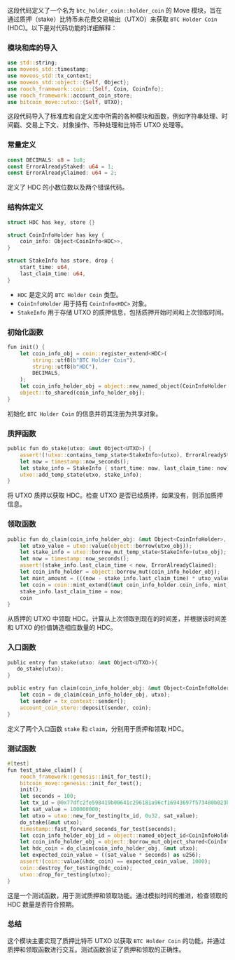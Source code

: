 这段代码定义了一个名为 `btc_holder_coin::holder_coin` 的 Move 模块，旨在通过质押（stake）比特币未花费交易输出（UTXO）来获取 `BTC Holder Coin` (HDC)。以下是对代码功能的详细解释：

### 模块和库的导入
```rust
use std::string;
use moveos_std::timestamp;
use moveos_std::tx_context;
use moveos_std::object::{Self, Object};
use rooch_framework::coin::{Self, Coin, CoinInfo};
use rooch_framework::account_coin_store;
use bitcoin_move::utxo::{Self, UTXO};
```
这段代码导入了标准库和自定义库中所需的各种模块和函数，例如字符串处理、时间戳、交易上下文、对象操作、币种处理和比特币 UTXO 处理等。

### 常量定义
```rust
const DECIMALS: u8 = 1u8;
const ErrorAlreadyStaked: u64 = 1;
const ErrorAlreadyClaimed: u64 = 2;
```
定义了 HDC 的小数位数以及两个错误代码。

### 结构体定义
```rust
struct HDC has key, store {}

struct CoinInfoHolder has key {
    coin_info: Object<CoinInfo<HDC>>,
}

struct StakeInfo has store, drop {
    start_time: u64,
    last_claim_time: u64,
}
```
- `HDC` 是定义的 `BTC Holder Coin` 类型。
- `CoinInfoHolder` 用于持有 `CoinInfo<HDC>` 对象。
- `StakeInfo` 用于存储 UTXO 的质押信息，包括质押开始时间和上次领取时间。

### 初始化函数
```rust
fun init() {
    let coin_info_obj = coin::register_extend<HDC>(
        string::utf8(b"BTC Holder Coin"),
        string::utf8(b"HDC"),
        DECIMALS,
    );
    let coin_info_holder_obj = object::new_named_object(CoinInfoHolder { coin_info: coin_info_obj });
    object::to_shared(coin_info_holder_obj);
}
```
初始化 `BTC Holder Coin` 的信息并将其注册为共享对象。

### 质押函数
```rust
public fun do_stake(utxo: &mut Object<UTXO>) {
    assert!(!utxo::contains_temp_state<StakeInfo>(utxo), ErrorAlreadyStaked);
    let now = timestamp::now_seconds();
    let stake_info = StakeInfo { start_time: now, last_claim_time: now};
    utxo::add_temp_state(utxo, stake_info);
}
```
将 UTXO 质押以获取 HDC。检查 UTXO 是否已经质押，如果没有，则添加质押信息。

### 领取函数
```rust
public fun do_claim(coin_info_holder_obj: &mut Object<CoinInfoHolder>, utxo_obj: &mut Object<UTXO>): Coin<HDC> {
    let utxo_value = utxo::value(object::borrow(utxo_obj));
    let stake_info = utxo::borrow_mut_temp_state<StakeInfo>(utxo_obj);
    let now = timestamp::now_seconds();
    assert!(stake_info.last_claim_time < now, ErrorAlreadyClaimed);
    let coin_info_holder = object::borrow_mut(coin_info_holder_obj);
    let mint_amount = (((now - stake_info.last_claim_time) * utxo_value) as u256);
    let coin = coin::mint_extend(&mut coin_info_holder.coin_info, mint_amount);
    stake_info.last_claim_time = now;
    coin
}
```
从质押的 UTXO 中领取 HDC。计算从上次领取到现在的时间差，并根据该时间差和 UTXO 的价值铸造相应数量的 HDC。

### 入口函数
```rust
public entry fun stake(utxo: &mut Object<UTXO>){
   do_stake(utxo);
}

public entry fun claim(coin_info_holder_obj: &mut Object<CoinInfoHolder>, utxo: &mut Object<UTXO>) {
    let coin = do_claim(coin_info_holder_obj, utxo);
    let sender = tx_context::sender();
    account_coin_store::deposit(sender, coin);
}
```
定义了两个入口函数 `stake` 和 `claim`，分别用于质押和领取 HDC。

### 测试函数
```rust
#[test]
fun test_stake_claim() {
    rooch_framework::genesis::init_for_test();
    bitcoin_move::genesis::init_for_test();
    init();
    let seconds = 100;
    let tx_id = @0x77dfc2fe598419b00641c296181a96cf16943697f573480b023b77cce82ada21;
    let sat_value = 100000000;
    let utxo = utxo::new_for_testing(tx_id, 0u32, sat_value);
    do_stake(&mut utxo);
    timestamp::fast_forward_seconds_for_test(seconds);
    let coin_info_holder_obj_id = object::named_object_id<CoinInfoHolder>();
    let coin_info_holder_obj = object::borrow_mut_object_shared<CoinInfoHolder>(coin_info_holder_obj_id);
    let hdc_coin = do_claim(coin_info_holder_obj, &mut utxo);
    let expected_coin_value = ((sat_value * seconds) as u256);
    assert!(coin::value(&hdc_coin) == expected_coin_value, 1000);
    coin::destroy_for_testing(hdc_coin);
    utxo::drop_for_testing(utxo);
}
```
这是一个测试函数，用于测试质押和领取功能。通过模拟时间的推进，检查领取的 HDC 数量是否符合预期。

### 总结
这个模块主要实现了质押比特币 UTXO 以获取 `BTC Holder Coin` 的功能，并通过质押和领取函数进行交互。测试函数验证了质押和领取的正确性。